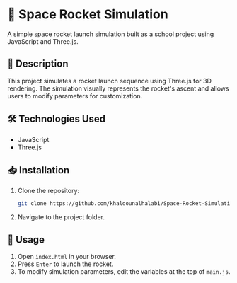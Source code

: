 # 🚀 Space Rocket Simulation

A simple space rocket launch simulation built as a school project using JavaScript and Three.js.

## 📝 Description

This project simulates a rocket launch sequence using Three.js for 3D rendering. The simulation visually represents the
rocket's ascent and allows users to modify parameters for customization.

## 🛠️ Technologies Used

- JavaScript
- Three.js

## 📥 Installation

1. Clone the repository:
   ```sh
   git clone https://github.com/khaldounalhalabi/Space-Rocket-Simulation.git
   ```
2. Navigate to the project folder.

## 🚀 Usage

1. Open `index.html` in your browser.
2. Press `Enter` to launch the rocket.
3. To modify simulation parameters, edit the variables at the top of `main.js`.